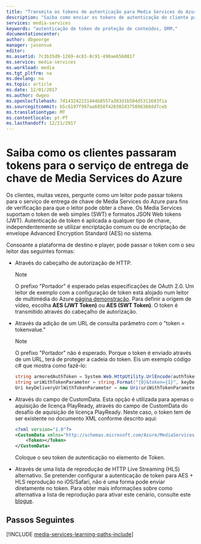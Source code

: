 ```yaml
---
title: "Transmita os tokens de autenticação para Media Services do Azure | Microsoft Docs"
description: "Saiba como enviar os tokens de autenticação do cliente para o serviço de entrega de chave de Media Services do Azure"
services: media-services
keywords: "autenticação de token de proteção de conteúdos, DRM,"
documentationcenter: 
author: dbgeorge
manager: jasonsue
editor: 
ms.assetid: 7c3b35d9-1269-4c83-8c91-490ae65b0817
ms.service: media-services
ms.workload: media
ms.tgt_pltfrm: na
ms.devlang: na
ms.topic: article
ms.date: 12/01/2017
ms.author: dwgeo
ms.openlocfilehash: 7d143242231444b8557a303d1b504d5311693f1a
ms.sourcegitcommit: b5c6197f997aa6858f420302d375896360dd7ceb
ms.translationtype: MT
ms.contentlocale: pt-PT
ms.lasthandoff: 12/21/2017
---
```

# <a name="learn-how-clients-pass-tokens-to-the-azure-media-services-key-delivery-service"></a>Saiba como os clientes passaram tokens para o serviço de entrega de chave de Media Services do Azure
Os clientes, muitas vezes, pergunte como um leitor pode passar tokens para o serviço de entrega de chave de Media Services do Azure para fins de verificação para que o leitor pode obter a chave. Os Media Services suportam o token de web simples (SWT) e formatos JSON Web tokens (JWT). Autenticação de token é aplicada a qualquer tipo de chave, independentemente se utilizar encriptação comum ou de encriptação de envelope Advanced Encryption Standard (AES) no sistema.

 Consoante a plataforma de destino e player, pode passar o token com o seu leitor das seguintes formas:

- Através do cabeçalho de autorização de HTTP.
    > [!NOTE]
    > O prefixo "Portador" é esperado pelas especificações de OAuth 2.0. Um leitor de exemplo com a configuração de token está alojado num leitor de multimédia do Azure [página demonstração](http://ampdemo.azureedge.net/). Para definir a origem de vídeo, escolha **AES (JWT Token)** ou **AES (SWT Token)**. O token é transmitido através do cabeçalho de autorização.

- Através da adição de um URL de consulta parâmetro com o "token = tokenvalue."  
    > [!NOTE]
    > O prefixo "Portador" não é esperado. Porque o token é enviado através de um URL, terá de proteger a cadeia do token. Eis um exemplo código c# que mostra como fazê-lo:

    ```csharp
    string armoredAuthToken = System.Web.HttpUtility.UrlEncode(authToken);
    string uriWithTokenParameter = string.Format("{0}&token={1}", keyDeliveryServiceUri.AbsoluteUri, armoredAuthToken);
    Uri keyDeliveryUrlWithTokenParameter = new Uri(uriWithTokenParameter);
    ```

- Através do campo de CustomData.
Esta opção é utilizada para apenas o aquisição de licença PlayReady, através do campo de CustomData do desafio de aquisição de licença PlayReady. Neste caso, o token tem de ser existente no documento XML conforme descrito aqui:

    ```xml
    <?xml version="1.0"?>
    <CustomData xmlns="http://schemas.microsoft.com/Azure/MediaServices/KeyDelivery/PlayReadyCustomData/v1"> 
        <Token></Token> 
    </CustomData>
    ```
    Coloque o seu token de autenticação no elemento de Token.

- Através de uma lista de reprodução de HTTP Live Streaming (HLS) alternativo. Se pretender configurar a autenticação de token para AES + HLS reprodução no iOS/Safari, não é uma forma pode enviar diretamente no token. Para obter mais informações sobre como alternativa a lista de reprodução para ativar este cenário, consulte este [blogue](http://azure.microsoft.com/blog/2015/03/06/how-to-make-token-authorized-aes-encrypted-hls-stream-working-in-safari/).

## <a name="next-steps"></a>Passos Seguintes

[!INCLUDE [media-services-learning-paths-include](../../includes/media-services-learning-paths-include.md)]